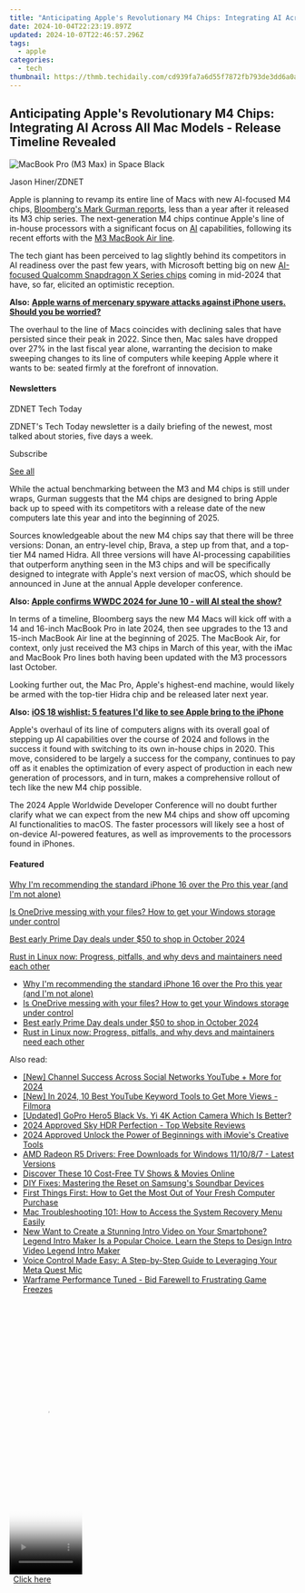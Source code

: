 ```yaml
---
title: "Anticipating Apple's Revolutionary M4 Chips: Integrating AI Across All Mac Models - Release Timeline Revealed"
date: 2024-10-04T22:23:19.897Z
updated: 2024-10-07T22:46:57.296Z
tags:
  - apple
categories:
  - tech
thumbnail: https://thmb.techidaily.com/cd939fa7a6d55f7872fb793de3dd6a0a1cf42f10f319881184a8db53e138fd0a.jpg
---
```


## Anticipating Apple's Revolutionary M4 Chips: Integrating AI Across All Mac Models - Release Timeline Revealed

![MacBook Pro (M3 Max) in Space Black](https://www.zdnet.com/a/img/resize/dd726ef9b42521970bce0f517edea98d20faf70f/2023/11/06/ff2ab50d-93b8-4954-96e5-7176557f03b5/dsc02399-enhanced-nr.jpg?auto=webp&width=1280)

Jason Hiner/ZDNET

Apple is planning to revamp its entire line of Macs with new AI-focused M4 chips, [Bloomberg's Mark Gurman reports](https://www.bloomberg.com/news/articles/2024-04-11/apple-aapl-readies-m4-chip-mac-line-including-new-macbook-air-and-mac-pro), less than a year after it released its M3 chip series. The next-generation M4 chips continue Apple's line of in-house processors with a significant focus on [AI](https://www.zdnet.com/article/what-is-ai-heres-everything-you-need-to-know-about-artificial-intelligence/) capabilities, following its recent efforts with the [M3 MacBook Air line](https://www.zdnet.com/article/m3-macbook-air-review/).

The tech giant has been perceived to lag slightly behind its competitors in AI readiness over the past few years, with Microsoft betting big on new [AI-focused Qualcomm Snapdragon X Series chips](https://www.zdnet.com/article/microsoft-is-banking-on-this-next-gen-ai-chip-to-beat-the-apple-macbook-and-i-saw-it-firsthand/) coming in mid-2024 that have, so far, elicited an optimistic reception.

**Also:** [**Apple warns of mercenary spyware attacks against iPhone users. Should you be worried?**](https://www.zdnet.com/article/apple-warns-of-mercenary-spyware-attacks-against-iphone-users-should-you-be-worried/)

The overhaul to the line of Macs coincides with declining sales that have persisted since their peak in 2022\. Since then, Mac sales have dropped over 27% in the last fiscal year alone, warranting the decision to make sweeping changes to its line of computers while keeping Apple where it wants to be: seated firmly at the forefront of innovation. 

#### Newsletters

ZDNET Tech Today

ZDNET's Tech Today newsletter is a daily briefing of the newest, most talked about stories, five days a week.

 Subscribe

[See all](https://www.zdnet.com/newsletters/)

While the actual benchmarking between the M3 and M4 chips is still under wraps, Gurman suggests that the M4 chips are designed to bring Apple back up to speed with its competitors with a release date of the new computers late this year and into the beginning of 2025\. 

Sources knowledgeable about the new M4 chips say that there will be three versions: Donan, an entry-level chip, Brava, a step up from that, and a top-tier M4 named Hidra. All three versions will have AI-processing capabilities that outperform anything seen in the M3 chips and will be specifically designed to integrate with Apple's next version of macOS, which should be announced in June at the annual Apple developer conference.

**Also: [Apple confirms WWDC 2024 for June 10 - will AI steal the show?](https://www.zdnet.com/article/apple-confirms-wwdc-2024-for-june-10-will-ai-steal-the-show/)**

In terms of a timeline, Bloomberg says the new M4 Macs will kick off with a 14 and 16-inch MacBook Pro in late 2024, then see upgrades to the 13 and 15-inch MacBook Air line at the beginning of 2025\. The MacBook Air, for context, only just received the M3 chips in March of this year, with the iMac and MacBook Pro lines both having been updated with the M3 processors last October. 

Looking further out, the Mac Pro, Apple's highest-end machine, would likely be armed with the top-tier Hidra chip and be released later next year. 

**Also:** [**iOS 18 wishlist: 5 features I'd like to see Apple bring to the iPhone**](https://www.zdnet.com/article/ios-18-wishlist-5-features-id-like-to-see-apple-bring-to-the-iphone/)

Apple's overhaul of its line of computers aligns with its overall goal of stepping up AI capabilities over the course of 2024 and follows in the success it found with switching to its own in-house chips in 2020\. This move, considered to be largely a success for the company, continues to pay off as it enables the optimization of every aspect of production in each new generation of processors, and in turn, makes a comprehensive rollout of tech like the new M4 chip possible. 

The 2024 Apple Worldwide Developer Conference will no doubt further clarify what we can expect from the new M4 chips and show off upcoming AI functionalities to macOS. The faster processors will likely see a host of on-device AI-powered features, as well as improvements to the processors found in iPhones. 

#### Featured

[Why I'm recommending the standard iPhone 16 over the Pro this year (and I'm not alone)](https://www.zdnet.com/article/why-im-recommending-the-standard-iphone-16-over-the-pro-this-year-and-im-not-alone/ "Why I'm recommending the standard iPhone 16 over the Pro this year (and I'm not alone)")

[Is OneDrive messing with your files? How to get your Windows storage under control](https://www.zdnet.com/article/is-onedrive-messing-with-your-files-how-to-get-your-windows-storage-under-control/ "Is OneDrive messing with your files? How to get your Windows storage under control")

[Best early Prime Day deals under $50 to shop in October 2024](https://www.zdnet.com/article/best-early-prime-day-deals-under-50/ "Best early Prime Day deals under $50 to shop in October 2024")

[Rust in Linux now: Progress, pitfalls, and why devs and maintainers need each other](https://www.zdnet.com/article/rust-in-linux-now-progress-pitfalls-and-why-devs-and-maintainers-need-each-other/ "Rust in Linux now: Progress, pitfalls, and why devs and maintainers need each other")

* [Why I'm recommending the standard iPhone 16 over the Pro this year (and I'm not alone)](https://www.zdnet.com/article/why-im-recommending-the-standard-iphone-16-over-the-pro-this-year-and-im-not-alone/ "Why I'm recommending the standard iPhone 16 over the Pro this year (and I'm not alone)")
* [Is OneDrive messing with your files? How to get your Windows storage under control](https://www.zdnet.com/article/is-onedrive-messing-with-your-files-how-to-get-your-windows-storage-under-control/ "Is OneDrive messing with your files? How to get your Windows storage under control")
* [Best early Prime Day deals under $50 to shop in October 2024](https://www.zdnet.com/article/best-early-prime-day-deals-under-50/ "Best early Prime Day deals under $50 to shop in October 2024")
* [Rust in Linux now: Progress, pitfalls, and why devs and maintainers need each other](https://www.zdnet.com/article/rust-in-linux-now-progress-pitfalls-and-why-devs-and-maintainers-need-each-other/ "Rust in Linux now: Progress, pitfalls, and why devs and maintainers need each other")

<ins class="adsbygoogle"
     style="display:block"
     data-ad-format="autorelaxed"
     data-ad-client="ca-pub-7571918770474297"
     data-ad-slot="1223367746"></ins>

<ins class="adsbygoogle"
     style="display:block"
     data-ad-client="ca-pub-7571918770474297"
     data-ad-slot="8358498916"
     data-ad-format="auto"
     data-full-width-responsive="true"></ins>

<span class="atpl-alsoreadstyle">Also read:</span>
<div><ul>
<li><a href="https://facebook-record-videos.techidaily.com/new-channel-success-across-social-networks-youtube-plus-more-for-2024/"><u>[New] Channel Success Across Social Networks YouTube + More for 2024</u></a></li>
<li><a href="https://youtube-data.techidaily.com/n-2024-10-best-youtube-keyword-tools-to-get-more-views-filmora/"><u>[New] In 2024, 10 Best YouTube Keyword Tools to Get More Views - Filmora</u></a></li>
<li><a href="https://some-knowledge.techidaily.com/updated-gopro-hero5-black-vs-yi-4k-action-camera-which-is-better/"><u>[Updated] GoPro Hero5 Black Vs. Yi 4K Action Camera Which Is Better?</u></a></li>
<li><a href="https://fox-cloud.techidaily.com/2024-approved-sky-hdr-perfection-top-website-reviews/"><u>2024 Approved Sky HDR Perfection - Top Website Reviews</u></a></li>
<li><a href="https://youtube-stream.techidaily.com/2024-approved-unlock-the-power-of-beginnings-with-imovies-creative-tools/"><u>2024 Approved Unlock the Power of Beginnings with iMovie's Creative Tools</u></a></li>
<li><a href="https://win-amazing.techidaily.com/amd-radeon-r5-drivers-free-downloads-for-windows-111087-latest-versions/"><u>AMD Radeon R5 Drivers: Free Downloads for Windows 11/10/8/7 - Latest Versions</u></a></li>
<li><a href="https://technical-tips.techidaily.com/discover-these-10-cost-free-tv-shows-and-movies-online/"><u>Discover These 10 Cost-Free TV Shows & Movies Online</u></a></li>
<li><a href="https://technical-tips.techidaily.com/diy-fixes-mastering-the-reset-on-samsungs-soundbar-devices/"><u>DIY Fixes: Mastering the Reset on Samsung's Soundbar Devices</u></a></li>
<li><a href="https://technical-tips.techidaily.com/first-things-first-how-to-get-the-most-out-of-your-fresh-computer-purchase/"><u>First Things First: How to Get the Most Out of Your Fresh Computer Purchase</u></a></li>
<li><a href="https://technical-tips.techidaily.com/mac-troubleshooting-101-how-to-access-the-system-recovery-menu-easily/"><u>Mac Troubleshooting 101: How to Access the System Recovery Menu Easily</u></a></li>
<li><a href="https://ai-editing-video.techidaily.com/new-want-to-create-a-stunning-intro-video-on-your-smartphone-legend-intro-maker-is-a-popular-choice-learn-the-steps-to-design-intro-video-legend-intro-maker/"><u>New Want to Create a Stunning Intro Video on Your Smartphone? Legend Intro Maker Is a Popular Choice. Learn the Steps to Design Intro Video Legend Intro Maker</u></a></li>
<li><a href="https://technical-tips.techidaily.com/voice-control-made-easy-a-step-by-step-guide-to-leveraging-your-meta-quest-mic/"><u>Voice Control Made Easy: A Step-by-Step Guide to Leveraging Your Meta Quest Mic</u></a></li>
<li><a href="https://win-able.techidaily.com/warframe-performance-tuned-bid-farewell-to-frustrating-game-freezes/"><u>Warframe Performance Tuned - Bid Farewell to Frustrating Game Freezes</u></a></li>
</ul></div>

<!-- affiliate ads begin -->
<span id="1975648">
					<video width="128" height="480" style="cursor:pointer"
           poster="//a.impactradius-go.com/display-clicktoplayimage/1975648.png"
           onclick="if(!this.playClicked){this.play();this.setAttribute('controls',true);this.playClicked=true;}">
	   <source src="//a.impactradius-go.com/display-ad/22993-1975648">
	   <img src="//a.impactradius-go.com/display-clicktoplayimage/1975648.png" style="border: none; height: 100%; width: 100%; object-fit: contain">
	</video>
	<div style="width:80px;text-align:center"><a href="javascript:window.open(decodeURIComponent('https%3A%2F%2Fhomestyler.sjv.io%2Fc%2F5597632%2F1975648%2F22993'), '_blank');void(0);">Click here</a></div>
</span>
<img height="0" width="0" src="https://imp.pxf.io/i/5597632/1975648/22993" style="position:absolute;visibility:hidden;" border="0" />
<!-- affiliate ads end -->

